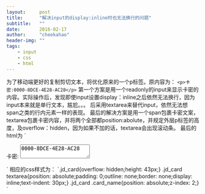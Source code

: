```yaml
---
layout:     post
title:      "解决input的display:inline时也无法换行的问题"
subtitle:   ""
date:       2016-02-17
author:     "cheekahao"
header-img: ""
tags:
    - input
    - css
    - html
---
```


为了移动端更好的复制剪切文本，将优化原来的一个p标签。原内容为：
	`<p>卡密:0000-8DCE-4E28-AC28</p>`
第一个方案是用一个readonly的input来显示卡密的内容。实际操作后，发现即使input设置display：inline之后依然无法换行，因为input本来就是单行文本，尴尬。。。
后采用textarea来替代input，依然无法想span之类的行内元素一样的表现。
最后的解决方案是用一个span包裹卡密文案，textarea包裹卡密内容，并将两个全部都position:abolute，并规定外层p标签的高度，及overflow：hidden，因为如果不加的话，textarea会出现滚动条。
最后的html为
	`<p class="jd_card">
	<span class="card_name">卡密:</span>
	<textarea name="JDcard" readonly="readonly">0000-8DCE-4E28-AC28</textarea>
</p>`
相应的css样式为：
	`.jd_card{overflow: hidden;height: 43px;}
.jd_card textarea{position: absolute;padding: 0;outline: none;border: none;display: inline;text-indent: 30px;}
.jd_card .card_name{position: absolute;z-index: 2;}
`

